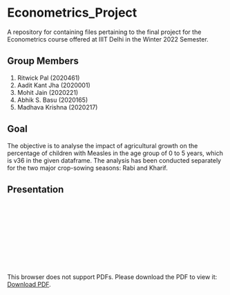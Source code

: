# Econometrics_Project
A repository for containing files pertaining to the final project for the Econometrics course offered at IIIT Delhi in the Winter 2022 Semester.

## Group Members
<ol>
  <li>Ritwick Pal (2020461)</li>
  <li>Aadit Kant Jha (2020001) </li>
  <li>Mohit Jain (2020221) </li>
  <li>Abhik S. Basu (2020165) </li>
  <li>Madhava Krishna (2020217) </li>
</ol>

## Goal
The objective is to analyse the impact of agricultural growth on the percentage of children with Measles in the age group of 0 to 5 years, which is v36 in the given dataframe. The analysis has been conducted separately for the two major crop-sowing seasons: Rabi and Kharif.


## Presentation

<object data="./presentation.pdf" type="application/pdf" width="700px" height="700px">
    <embed src="http://yoursite.com/the.pdf">
        <p>This browser does not support PDFs. Please download the PDF to view it: <a href="https://github.com/madhava20217/Econometrics_Project/blob/1688bb7f028038accdbc9b5be5cd93426f6a9b8a/presentation.pdf">Download PDF</a>.</p>
    </embed>
</object>
